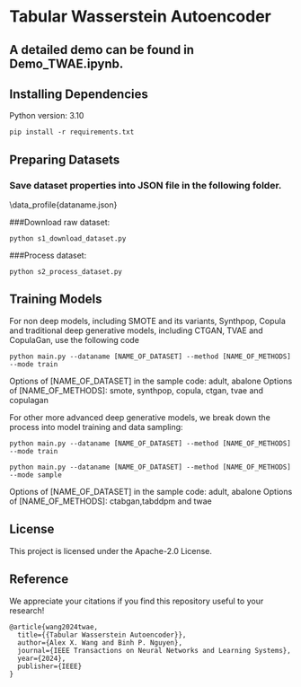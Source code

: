 # Tabular Wasserstein Autoencoder

## A detailed demo can be found in Demo_TWAE.ipynb.

## Installing Dependencies

Python version: 3.10

```
pip install -r requirements.txt
```



## Preparing Datasets

### Save dataset properties into JSON file in the following folder.
\data_profile\{dataname.json}

###Download raw dataset:

```
python s1_download_dataset.py
```

###Process dataset:

```
python s2_process_dataset.py
```

## Training Models

For non deep models, including SMOTE and its variants, Synthpop, Copula and traditional deep generative models, including CTGAN, TVAE and CopulaGan, use the following code

```
python main.py --dataname [NAME_OF_DATASET] --method [NAME_OF_METHODS] --mode train
```

Options of [NAME_OF_DATASET] in the sample code: adult, abalone
Options of [NAME_OF_METHODS]: smote, synthpop, copula, ctgan, tvae and copulagan

For other more advanced deep generative models, we break down the process into model training and data sampling:


```
python main.py --dataname [NAME_OF_DATASET] --method [NAME_OF_METHODS] --mode train
```

```
python main.py --dataname [NAME_OF_DATASET] --method [NAME_OF_METHODS] --mode sample
```
Options of [NAME_OF_DATASET] in the sample code: adult, abalone
Options of [NAME_OF_METHODS]: ctabgan,tabddpm and twae

## License

This project is licensed under the Apache-2.0 License.


## Reference
We appreciate your citations if you find this repository useful to your research!
```
@article{wang2024twae,
  title={{Tabular Wasserstein Autoencoder}},
  author={Alex X. Wang and Binh P. Nguyen},
  journal={IEEE Transactions on Neural Networks and Learning Systems},
  year={2024},
  publisher={IEEE}
}
```